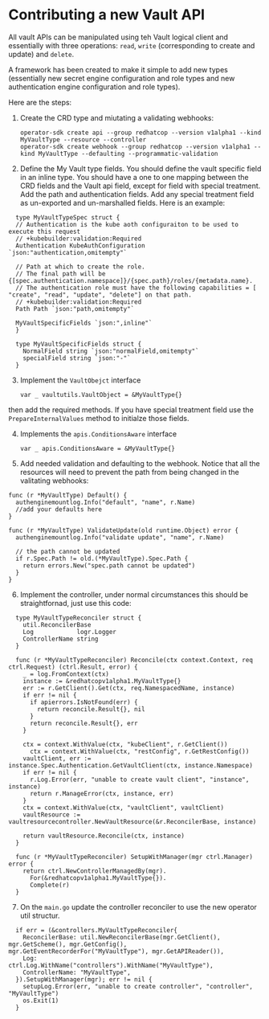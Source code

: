 # Contributing a new Vault API

All vault APIs can be manipulated using teh Vault logical client and essentially with three operations: `read`, `write` (corresponding to create and update) and `delete`.

A framework has been created to make it simple to add new types (essentially new secret engine configuration and role types and new authentication engine configuration and role types).

Here are the steps:

1. Create the CRD type and miutating a validating webhooks:

   ```shell
   operator-sdk create api --group redhatcop --version v1alpha1 --kind MyVaultType --resource --controller
   operator-sdk create webhook --group redhatcop --version v1alpha1 --kind MyVaultType --defaulting --programmatic-validation
   ```

2. Define the My Vault type fields. You should define the vault specific field in an inline type. You should have a one to one mapping between the CRD fields and the Vault api field, except for field with special treatment. Add the path and authentication fields. Add any special treatment field as un-exported and un-marshalled fields. Here is an example:
  
  ```golang
    type MyVaultTypeSpec struct {
    // Authentication is the kube aoth configuraiton to be used to execute this request
    // +kubebuilder:validation:Required
    Authentication KubeAuthConfiguration `json:"authentication,omitempty"`

    // Path at which to create the role.
    // The final path will be {[spec.authentication.namespace]}/{spec.path}/roles/{metadata.name}.
    // The authentication role must have the following capabilities = [ "create", "read", "update", "delete"] on that path.
    // +kubebuilder:validation:Required
    Path Path `json:"path,omitempty"`

    MyVaultSpecificFields `json:",inline"`
    }

    type MyVaultSpecificFields struct {
      NormalField string `json:"normalField,omitempty"`
      specialField string `json:"-"`
    }
  ```

3. Implement the `VaultObejct` interface  

    ```golang
    var _ vaultutils.VaultObject = &MyVaultType{}
    ```

  then add the required methods. If you have special treatment field use the `PrepareInternalValues` method to initialze those fields.

4. Implements the `apis.ConditionsAware` interface
  
   ```golang
   var _ apis.ConditionsAware = &MyVaultType{}
   ```

5. Add needed validation and defaulting to the webhook. Notice that all the resources will need to prevent the path from being changed in the valitating webhooks:

  ```golang:
  func (r *MyVaultType) Default() {
    authenginemountlog.Info("default", "name", r.Name)
    //add your defaults here
  }

  func (r *MyVaultType) ValidateUpdate(old runtime.Object) error {
    authenginemountlog.Info("validate update", "name", r.Name)

    // the path cannot be updated
    if r.Spec.Path != old.(*MyVaultType).Spec.Path {
      return errors.New("spec.path cannot be updated")
    }
  }
  ```

6. Implement the controller, under normal circumstances this should be straightfornad, just use this code:

  ```golang
    type MyVaultTypeReconciler struct {
      util.ReconcilerBase
      Log            logr.Logger
      ControllerName string
    }

    func (r *MyVaultTypeReconciler) Reconcile(ctx context.Context, req ctrl.Request) (ctrl.Result, error) {
      _ = log.FromContext(ctx)
      instance := &redhatcopv1alpha1.MyVaultType{}
      err := r.GetClient().Get(ctx, req.NamespacedName, instance)
      if err != nil {
        if apierrors.IsNotFound(err) {
          return reconcile.Result{}, nil
        }
        return reconcile.Result{}, err
      }

      ctx = context.WithValue(ctx, "kubeClient", r.GetClient())
	    ctx = context.WithValue(ctx, "restConfig", r.GetRestConfig())      
      vaultClient, err := instance.Spec.Authentication.GetVaultClient(ctx, instance.Namespace)
      if err != nil {
        r.Log.Error(err, "unable to create vault client", "instance", instance)
        return r.ManageError(ctx, instance, err)
      }
      ctx = context.WithValue(ctx, "vaultClient", vaultClient)
      vaultResource := vaultresourcecontroller.NewVaultResource(&r.ReconcilerBase, instance)

      return vaultResource.Reconcile(ctx, instance)
    }

    func (r *MyVaultTypeReconciler) SetupWithManager(mgr ctrl.Manager) error {
      return ctrl.NewControllerManagedBy(mgr).
        For(&redhatcopv1alpha1.MyVaultType{}).
        Complete(r)
    }
  ```

7. On the `main.go` update the controller reconciler to use the new operator util structur.

  ```golang
  	if err = (&controllers.MyVaultTypeReconciler{
      ReconcilerBase: util.NewReconcilerBase(mgr.GetClient(), mgr.GetScheme(), mgr.GetConfig(), mgr.GetEventRecorderFor("MyVaultType"), mgr.GetAPIReader()),
      Log:            ctrl.Log.WithName("controllers").WithName("MyVaultType"),
      ControllerName: "MyVaultType",
    }).SetupWithManager(mgr); err != nil {
      setupLog.Error(err, "unable to create controller", "controller", "MyVaultType")
      os.Exit(1)
    }
  ```
